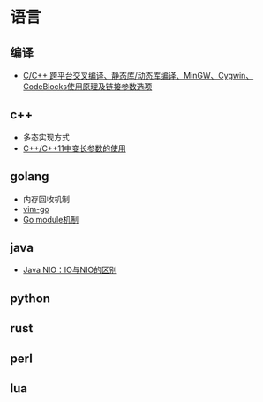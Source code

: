 # 语言

## 编译

- [C/C++ 跨平台交叉编译、静态库/动态库编译、MinGW、Cygwin、CodeBlocks使用原理及链接参数选项](https://www.cnblogs.com/LittleHann/p/3980364.html)

## c++

- 多态实现方式
- [C++/C++11中变长参数的使用](https://blog.csdn.net/fengbingchun/article/details/78483471)

## golang

- 内存回收机制
- [vim-go](vimgo.md)
- [Go module机制](https://blog.csdn.net/zhangxiangui40542/article/details/88303406)

## java

- [Java NIO：IO与NIO的区别](https://www.cnblogs.com/xiaoxi/p/6576588.html)

## python

## rust

## perl

## lua
